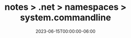 ---
title: notes > .net > namespaces > system.commandline
date: 2023-06-15T00:00:00-06:00
draft: false
---